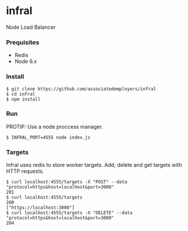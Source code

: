 # infral
Node Load Balancer

### Prequisites
- Redis
- Node 6.x

### Install
```
$ git clone https://github.com/associatedemployers/infral
$ cd infral
$ npm install
```

### Run
PROTIP: Use a node proccess manager.
```
$ INFRAL_PORT=4555 node index.js
```

### Targets
Infral uses redis to store worker targets. Add, delete and get targets with HTTP requests.
```
$ curl localhost:4555/targets -X "POST" --data "protocol=https&host=localhost&port=3000"
201
$ curl localhost:4555/targets
200
["https://localhost:3000"]
$ curl localhost:4555/targets -X "DELETE" --data "protocol=https&host=localhost&port=3000"
204
```
